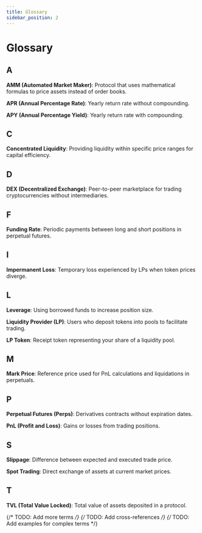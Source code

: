```yaml
---
title: Glossary
sidebar_position: 2
---
```


# Glossary

## A

**AMM (Automated Market Maker)**: Protocol that uses mathematical formulas to price assets instead of order books.

**APR (Annual Percentage Rate)**: Yearly return rate without compounding.

**APY (Annual Percentage Yield)**: Yearly return rate with compounding.

## C

**Concentrated Liquidity**: Providing liquidity within specific price ranges for capital efficiency.

## D

**DEX (Decentralized Exchange)**: Peer-to-peer marketplace for trading cryptocurrencies without intermediaries.

## F

**Funding Rate**: Periodic payments between long and short positions in perpetual futures.

## I

**Impermanent Loss**: Temporary loss experienced by LPs when token prices diverge.

## L

**Leverage**: Using borrowed funds to increase position size.

**Liquidity Provider (LP)**: Users who deposit tokens into pools to facilitate trading.

**LP Token**: Receipt token representing your share of a liquidity pool.

## M

**Mark Price**: Reference price used for PnL calculations and liquidations in perpetuals.

## P

**Perpetual Futures (Perps)**: Derivatives contracts without expiration dates.

**PnL (Profit and Loss)**: Gains or losses from trading positions.

## S

**Slippage**: Difference between expected and executed trade price.

**Spot Trading**: Direct exchange of assets at current market prices.

## T

**TVL (Total Value Locked)**: Total value of assets deposited in a protocol.

{/* TODO: Add more terms */}
{/* TODO: Add cross-references */}
{/* TODO: Add examples for complex terms */}
